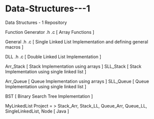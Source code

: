 # Data-Structures---1
Data Structures - 1 Repository


Function Generator .h .c [ Array Functions ]

General .h .c [ Single Linked List Implementation and defining general macros ]

DLL .h .c [ Double Linked List Implementation ]

Arr_Stack [ Stack Implementation using arrays ]
SLL_Stack [ Stack Implementation using single linked list ]

Arr_Queue [ Queue Implementation using arrays ]
SLL_Queue [ Queue Implementation using single linked list ]

BST [ Binary Search Tree Implementation ]


MyLinkedList Project = > Stack_Arr, Stack_LL, Queue_Arr, Queue_LL, SingleLinkedList, Node [ Java ]
